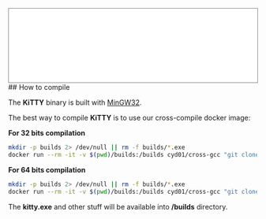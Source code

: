 <div style="text-align: center;"><iframe src="gad.html" frameborder="0" scrolling="no" style="border: 1px solid gray; padding: 0; overflow:hidden; scrolling: no; top:0; left: 0; width: 100%;" onload="this.style.height=(this.contentWindow.document.body.scrollHeight+5)+'px';"></iframe></div>
## How to compile

The **KiTTY** binary is built with [MinGW32](http://mingw.org/).

The best way to compile **KiTTY** is to use our cross-compile docker image:

**For 32 bits compilation**
```bash
mkdir -p builds 2> /dev/null || rm -f builds/*.exe
docker run --rm -it -v $(pwd)/builds:/builds cyd01/cross-gcc "git clone https://github.com/cyd01/KiTTY.git ; cd KiTTY/0.76b_My_PuTTY/windows ; make -f MAKEFILE.MINGW cross ; cd /builds ; ls -l"
```

**For 64 bits compilation**
```bash
mkdir -p builds 2> /dev/null || rm -f builds/*.exe
docker run --rm -it -v $(pwd)/builds:/builds cyd01/cross-gcc "git clone https://github.com/cyd01/KiTTY.git ; cd KiTTY/0.76b_My_PuTTY/windows ; make -f MAKEFILE.MINGW cross64 ; cd /builds ; ls -l"
```

The **kitty.exe** and other stuff will be available into **/builds** directory.
